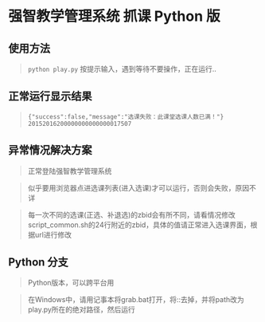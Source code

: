 # 强智教学管理系统 抓课 Python 版

## 使用方法

> `python play.py` 按提示输入，遇到等待不要操作，正在运行..

## 正常运行显示结果

> `{"success":false,"message":"选课失败：此课堂选课人数已满！"}
20152016200000000000000017507`

## 异常情况解决方案

> 正常登陆强智教学管理系统

> 似乎要用浏览器点进选课列表(进入选课)才可以运行，否则会失败，原因不详

> 每一次不同的选课(正选、补退选)的zbid会有所不同，请看情况修改script_common.sh的24行附近的zbid，具体的值请正常进入选课界面，根据url进行修改

## Python 分支

> Python版本，可以跨平台用

> 在Windows中，请用记事本将grab.bat打开，将::去掉，并将path改为play.py所在的绝对路径，然后运行
